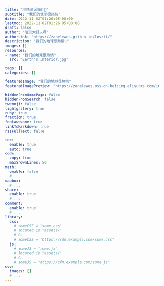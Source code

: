 ```yaml
---
title: "地热资源简介🌋"
subtitle: "我们的地球很热情"
date: 2022-11-02T01:26:05+08:00
lastmod: 2022-11-02T01:26:05+08:00
draft: false
author: "暗示大好人啊"
authorLink: "https://zanelewes.github.io/loveit/"
description: "我们的地球很热情♨️"
images: []
resources: 
- name: "我们的地球很热情"
  src: "Earth's interior.jpg"

tags: []
categories: []

featuredImage: "我们的地球很热情"
featuredImagePreview: "https://zanelewes.oss-cn-beijing.aliyuncs.com/img/202210310116578.jpg"

hiddenFromHomePage: false
hiddenFromSearch: false
twemoji: false
lightgallery: true
ruby: true
fraction: true
fontawesome: true
linkToMarkdown: true
rssFullText: false

toc:
  enable: true
  auto: true
code:
  copy: true
  maxShownLines: 50
math:
  enable: false
  # ...
mapbox:
  # ...
share:
  enable: true
  # ...
comment:
  enable: true
  # ...
library:
  css:
    # someCSS = "some.css"
    # located in "assets/"
    # Or
    # someCSS = "https://cdn.example.com/some.css"
  js:
    # someJS = "some.js"
    # located in "assets/"
    # Or
    # someJS = "https://cdn.example.com/some.js"
seo:
  images: []
  # ...
---
```


<!--more-->
